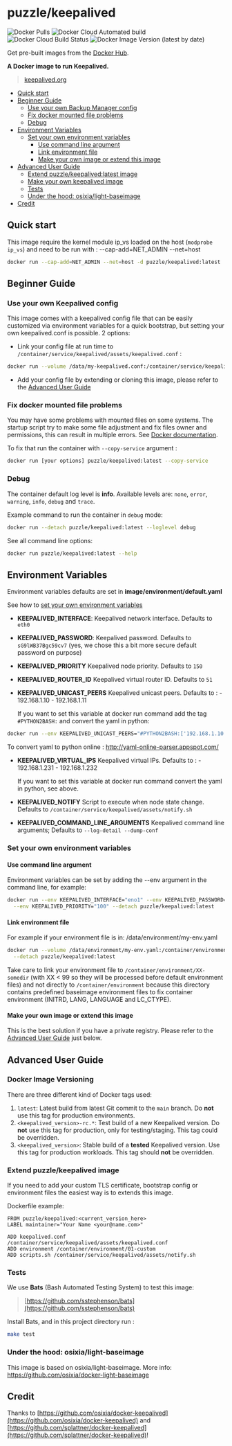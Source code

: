 # puzzle/keepalived

![Docker Pulls](https://img.shields.io/docker/pulls/puzzle/keepalived)
![Docker Cloud Automated build](https://img.shields.io/docker/cloud/automated/puzzle/keepalived)
![Docker Cloud Build Status](https://img.shields.io/docker/cloud/build/puzzle/keepalived)
![Docker Image Version (latest by date)](https://img.shields.io/docker/v/puzzle/keepalived)

Get pre-built images from the [Docker Hub](https://hub.docker.com/r/puzzle/keepalived/).

**A Docker image to run Keepalived.**
> [keepalived.org](http://keepalived.org/)

- [Quick start](#quick-start)
- [Beginner Guide](#beginner-guide)
	- [Use your own Backup Manager config](#use-your-own-backup-manager-config)
	- [Fix docker mounted file problems](#fix-docker-mounted-file-problems)
	- [Debug](#debug)
- [Environment Variables](#environment-variables)
	- [Set your own environment variables](#set-your-own-environment-variables)
		- [Use command line argument](#use-command-line-argument)
		- [Link environment file](#link-environment-file)
		- [Make your own image or extend this image](#make-your-own-image-or-extend-this-image)
- [Advanced User Guide](#advanced-user-guide)
	- [Extend puzzle/keepalived:latest image](#extend-osixiakeepalived145-image)
	- [Make your own keepalived image](#make-your-own-keepalived-image)
	- [Tests](#tests)
	- [Under the hood: osixia/light-baseimage](#under-the-hood-osixialight-baseimage)
- [Credit](#credit)

## Quick start

This image require the kernel module ip_vs loaded on the host (`modprobe ip_vs`) and need to be run with : --cap-add=NET_ADMIN --net=host

```bash
docker run --cap-add=NET_ADMIN --net=host -d puzzle/keepalived:latest
```

## Beginner Guide

### Use your own Keepalived config
This image comes with a keepalived config file that can be easily customized via environment variables for a quick bootstrap,
but setting your own keepalived.conf is possible. 2 options:

- Link your config file at run time to `/container/service/keepalived/assets/keepalived.conf` :

```bash
docker run --volume /data/my-keepalived.conf:/container/service/keepalived/assets/keepalived.conf --detach puzzle/keepalived:latest
```

- Add your config file by extending or cloning this image, please refer to the [Advanced User Guide](#advanced-user-guide)

### Fix docker mounted file problems

You may have some problems with mounted files on some systems. The startup script try to make some file adjustment and fix files owner and permissions, this can result in multiple errors. See [Docker documentation](https://docs.docker.com/v1.4/userguide/dockervolumes/#mount-a-host-file-as-a-data-volume).

To fix that run the container with `--copy-service` argument :

```bash
docker run [your options] puzzle/keepalived:latest --copy-service
```

### Debug

The container default log level is **info**.
Available levels are: `none`, `error`, `warning`, `info`, `debug` and `trace`.

Example command to run the container in `debug` mode:

```bash
docker run --detach puzzle/keepalived:latest --loglevel debug
```

See all command line options:

```bash
docker run puzzle/keepalived:latest --help
```

## Environment Variables

Environment variables defaults are set in **image/environment/default.yaml**

See how to [set your own environment variables](#set-your-own-environment-variables)


- **KEEPALIVED_INTERFACE**: Keepalived network interface. Defaults to `eth0`
- **KEEPALIVED_PASSWORD**: Keepalived password. Defaults to `sG9lWB37Bgc59cv7` (yes, we chose this a bit more secure default password on purpose)
- **KEEPALIVED_PRIORITY** Keepalived node priority. Defaults to `150`
- **KEEPALIVED_ROUTER_ID** Keepalived virtual router ID. Defaults to `51`

- **KEEPALIVED_UNICAST_PEERS** Keepalived unicast peers. Defaults to :
      - 192.168.1.10
      - 192.168.1.11

  If you want to set this variable at docker run command add the tag `#PYTHON2BASH:` and convert the yaml in python:

```bash
docker run --env KEEPALIVED_UNICAST_PEERS="#PYTHON2BASH:['192.168.1.10', '192.168.1.11']" --detach puzzle/keepalived:latest
```

  To convert yaml to python online : http://yaml-online-parser.appspot.com/


- **KEEPALIVED_VIRTUAL_IPS** Keepalived virtual IPs. Defaults to :
      - 192.168.1.231
      - 192.168.1.232

  If you want to set this variable at docker run command convert the yaml in python, see above.

- **KEEPALIVED_NOTIFY** Script to execute when node state change. Defaults to `/container/service/keepalived/assets/notify.sh`

- **KEEPALIVED_COMMAND_LINE_ARGUMENTS** Keepalived command line arguments; Defaults to `--log-detail --dump-conf`

### Set your own environment variables

#### Use command line argument
Environment variables can be set by adding the --env argument in the command line, for example:

```bash
docker run --env KEEPALIVED_INTERFACE="eno1" --env KEEPALIVED_PASSWORD="password!" \
  --env KEEPALIVED_PRIORITY="100" --detach puzzle/keepalived:latest
```

#### Link environment file

For example if your environment file is in: /data/environment/my-env.yaml

```bash
docker run --volume /data/environment/my-env.yaml:/container/environment/01-custom/env.yaml \
  --detach puzzle/keepalived:latest
```

Take care to link your environment file to `/container/environment/XX-somedir` (with XX < 99 so they will be processed before default environment files) and not  directly to `/container/environment` because this directory contains predefined baseimage environment files to fix container environment (INITRD, LANG, LANGUAGE and LC_CTYPE).

#### Make your own image or extend this image

This is the best solution if you have a private registry. Please refer to the [Advanced User Guide](#advanced-user-guide) just below.

## Advanced User Guide

### Docker Image Versioning
There are three different kind of Docker tags used:

1. `latest`: Latest build from latest Git commit to the `main` branch. Do **not** use this tag for production environments.
2. `<keepalived_version>-rc.*`: Test build of a new Keepalived version. Do **not** use this tag for production, only for testing/staging. This tag could be overridden.
3. `<keepalived_version>`: Stable build of a **tested** Keepalived version. Use this tag for production workloads. This tag should **not** be overridden.

### Extend puzzle/keepalived image

If you need to add your custom TLS certificate, bootstrap config or environment files the easiest way is to extends this image.

Dockerfile example:

```
FROM puzzle/keepalived:<current_version_here>
LABEL maintainer="Your Name <your@name.com>"

ADD keepalived.conf /container/service/keepalived/assets/keepalived.conf
ADD environment /container/environment/01-custom
ADD scripts.sh /container/service/keepalived/assets/notify.sh
```

### Tests

We use **Bats** (Bash Automated Testing System) to test this image:

> [https://github.com/sstephenson/bats](https://github.com/sstephenson/bats)

Install Bats, and in this project directory run :

```bash
make test
```

### Under the hood: osixia/light-baseimage

This image is based on osixia/light-baseimage.
More info: https://github.com/osixia/docker-light-baseimage

## Credit

Thanks to [https://github.com/osixia/docker-keepalived](https://github.com/osixia/docker-keepalived) and [https://github.com/splattner/docker-keepalived](https://github.com/splattner/docker-keepalived)!